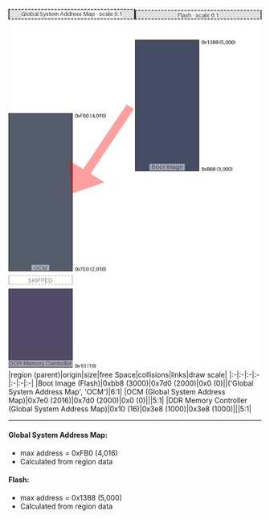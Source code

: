 ![memory map diagram](A8_maxaddress_lower_than_memregions_diagram.png)
|region (parent)|origin|size|free Space|collisions|links|draw scale|
|:-|:-|:-|:-|:-|:-|:-|
|<span style='color:(7, 19, 48)'>Boot Image (Flash)</span>|0xbb8 (3000)|0x7d0 (2000)|0x0 (0)||('Global System Address Map', 'OCM')|6:1|
|<span style='color:(29, 40, 61)'>OCM (Global System Address Map)</span>|0x7e0 (2016)|0x7d0 (2000)|0x0 (0)|||5:1|
|<span style='color:(24, 16, 53)'>DDR Memory Controller (Global System Address Map)</span>|0x10 (16)|0x3e8 (1000)|0x3e8 (1000)|||5:1|

---
#### Global System Address Map:
- max address = 0xFB0 (4,016)
- Calculated from region data
#### Flash:
- max address = 0x1388 (5,000)
- Calculated from region data